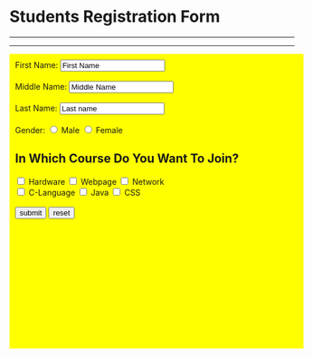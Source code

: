 
<head>
<title> html form</title>
</head>
<body>
<h1>Students Registration Form</h1><hr><hr>
<div style="width:500px;height:500px;background-color:yellow;padding:10px;">
<form name="formEntry" id="formEntry" action="processor.html" method="post">
First Name:
<input type ="text" value = "First Name">
<br><br>
Middle Name:
<input type ="text" value = "Middle Name"><br><br>
Last Name:
<input type ="text" value = "Last name"><br><br>
Gender:
<input type ="radio" name = "gender"id="male">
<label for ="male">Male</label>
<input type ="radio" name = "gender"id="female">
<label for ="female">Female</label><br>
<h2>In Which Course Do You Want To Join?</h2>
<input type ="checkbox" name ="course" id ="Hardware">
<label for ="hardware"> Hardware</label>
<input type ="checkbox" name ="course" id ="webpage">
<label for ="webpage"> Webpage</label>
<input type ="checkbox" name ="course" id ="network">
<label for ="network"> Network</label><br>
<input type ="checkbox" name ="course" id ="c_language">
<label for ="c language"> C-Language</label>
<input type ="checkbox" name ="course" id ="java">
<label for ="java"> Java</label>
<input type ="checkbox" name ="course" id ="css">
<label for ="css"> CSS</label><br><br>
<input type ="submit" value = "submit">
<input type ="reset" value ="reset">
</form>
</head>
</html>
